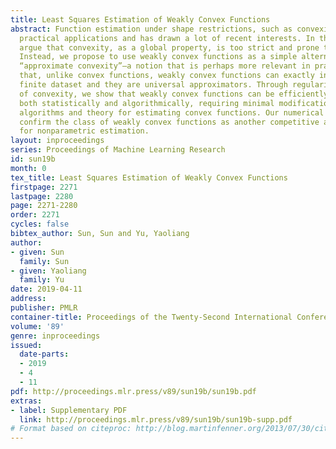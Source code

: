 ```yaml
---
title: Least Squares Estimation of Weakly Convex Functions
abstract: Function estimation under shape restrictions, such as convexity, has many
  practical applications and has drawn a lot of recent interests. In this work we
  argue that convexity, as a global property, is too strict and prone to outliers.
  Instead, we propose to use weakly convex functions as a simple alternative to quantify
  “approximate convexity”—a notion that is perhaps more relevant in practice. We prove
  that, unlike convex functions, weakly convex functions can exactly interpolate any
  finite dataset and they are universal approximators. Through regularizing the modulus
  of convexity, we show that weakly convex functions can be efficiently estimated
  both statistically and algorithmically, requiring minimal modifications to existing
  algorithms and theory for estimating convex functions. Our numerical experiments
  confirm the class of weakly convex functions as another competitive alternative
  for nonparametric estimation.
layout: inproceedings
series: Proceedings of Machine Learning Research
id: sun19b
month: 0
tex_title: Least Squares Estimation of Weakly Convex Functions
firstpage: 2271
lastpage: 2280
page: 2271-2280
order: 2271
cycles: false
bibtex_author: Sun, Sun and Yu, Yaoliang
author:
- given: Sun
  family: Sun
- given: Yaoliang
  family: Yu
date: 2019-04-11
address: 
publisher: PMLR
container-title: Proceedings of the Twenty-Second International Conference on Artificial Intelligence and Statistics
volume: '89'
genre: inproceedings
issued:
  date-parts:
  - 2019
  - 4
  - 11
pdf: http://proceedings.mlr.press/v89/sun19b/sun19b.pdf
extras:
- label: Supplementary PDF
  link: http://proceedings.mlr.press/v89/sun19b/sun19b-supp.pdf
# Format based on citeproc: http://blog.martinfenner.org/2013/07/30/citeproc-yaml-for-bibliographies/
---
```

